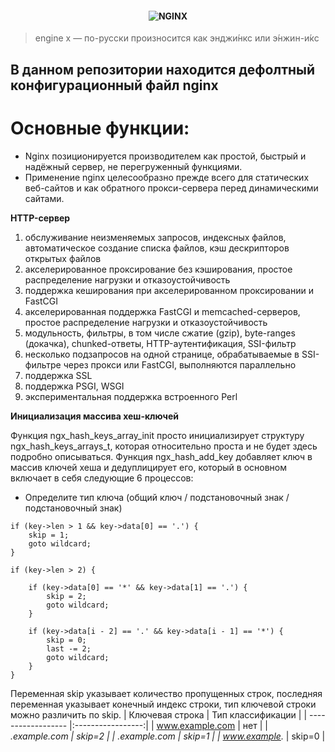 <h4 align="center">
  <img alt="NGINX" src="https://upload.wikimedia.org/wikipedia/commons/thumb/c/c5/Nginx_logo.svg/440px-Nginx_logo.svg.png">
</h4>

>engine x — по-русски произносится как энджи́нкс или э́нжин-и́кс

## В данном репозитории находится дефолтный конфигурационный файл nginx ###

# Основные функции:
- Nginx позиционируется производителем как простой, быстрый и надёжный сервер, не перегруженный функциями.
- Применение nginx целесообразно прежде всего для статических веб-сайтов и как обратного прокси-сервера перед динамическими сайтами.

**HTTP-сервер**
<ol>
<li>обслуживание неизменяемых запросов, индексных файлов, автоматическое создание списка файлов, кэш дескрипторов открытых файлов</li>
<li>акселерированное проксирование без кэширования, простое распределение нагрузки и отказоустойчивость</li>
<li>поддержка кеширования при акселерированном проксировании и FastCGI</li>
<li>акселерированная поддержка FastCGI и memcached-серверов, простое распределение нагрузки и отказоустойчивость</li>
<li>модульность, фильтры, в том числе сжатие (gzip), byte-ranges (докачка), chunked-ответы, HTTP-аутентификация, SSI-фильтр</li>
<li>несколько подзапросов на одной странице, обрабатываемые в SSI-фильтре через прокси или FastCGI, выполняются параллельно</li>
<li>поддержка SSL</li>
<li>поддержка PSGI, WSGI</li>
<li>экспериментальная поддержка встроенного Perl</li>
</ol>

**Инициализация массива хеш-ключей**

Функция ngx_hash_keys_array_init просто инициализирует структуру ngx_hash_keys_arrays_t, которая относительно проста и не будет здесь подробно описываться.
Функция ngx_hash_add_key добавляет ключ в массив ключей хеша и дедуплицирует его, который в основном включает в себя следующие 6 процессов:
 - Определите тип ключа (общий ключ / подстановочный знак / подстановочный знак)
```
if (key->len > 1 && key->data[0] == '.') {
    skip = 1;
    goto wildcard;
}

if (key->len > 2) {

    if (key->data[0] == '*' && key->data[1] == '.') {
        skip = 2;
        goto wildcard;
    }

    if (key->data[i - 2] == '.' && key->data[i - 1] == '*') {
        skip = 0;
        last -= 2;
        goto wildcard;
    }
}
```

Переменная skip указывает количество пропущенных строк, последняя переменная указывает конечный индекс строки, тип ключевой строки можно различить по skip.
|   Ключевая строка  | Тип классификации |
| ------------------ |:-----------------:|
| www.example.com    | нет               |
| *.example.com	     | skip=2            |
| .example.com       | skip=1            |
| www.example.*	     | skip=0            |
